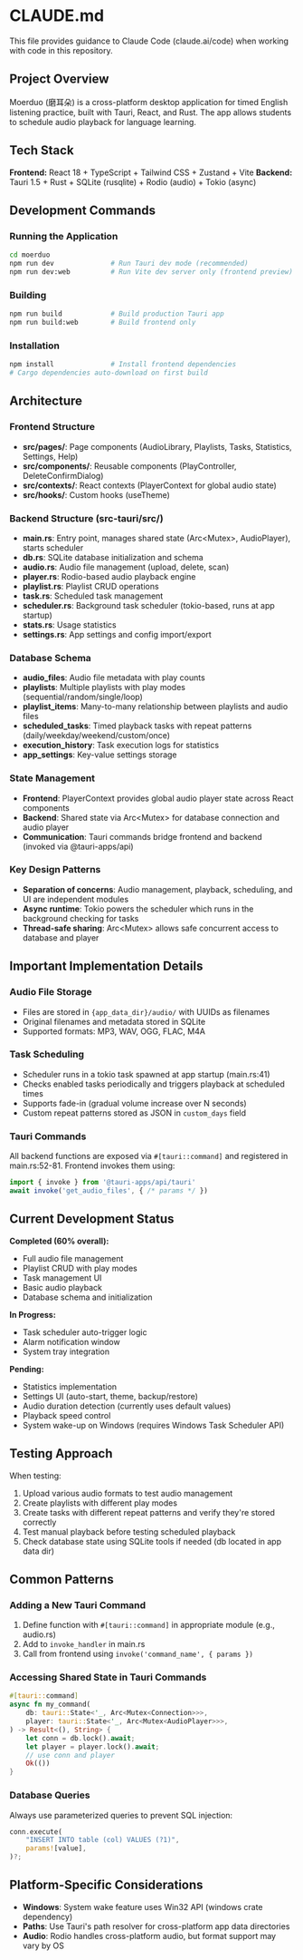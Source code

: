 # CLAUDE.md

This file provides guidance to Claude Code (claude.ai/code) when working with code in this repository.

## Project Overview

Moerduo (磨耳朵) is a cross-platform desktop application for timed English listening practice, built with Tauri, React, and Rust. The app allows students to schedule audio playback for language learning.

## Tech Stack

**Frontend:** React 18 + TypeScript + Tailwind CSS + Zustand + Vite
**Backend:** Tauri 1.5 + Rust + SQLite (rusqlite) + Rodio (audio) + Tokio (async)

## Development Commands

### Running the Application
```bash
cd moerduo
npm run dev              # Run Tauri dev mode (recommended)
npm run dev:web          # Run Vite dev server only (frontend preview)
```

### Building
```bash
npm run build            # Build production Tauri app
npm run build:web        # Build frontend only
```

### Installation
```bash
npm install              # Install frontend dependencies
# Cargo dependencies auto-download on first build
```

## Architecture

### Frontend Structure
- **src/pages/**: Page components (AudioLibrary, Playlists, Tasks, Statistics, Settings, Help)
- **src/components/**: Reusable components (PlayController, DeleteConfirmDialog)
- **src/contexts/**: React contexts (PlayerContext for global audio state)
- **src/hooks/**: Custom hooks (useTheme)

### Backend Structure (src-tauri/src/)
- **main.rs**: Entry point, manages shared state (Arc<Mutex<Connection>>, AudioPlayer), starts scheduler
- **db.rs**: SQLite database initialization and schema
- **audio.rs**: Audio file management (upload, delete, scan)
- **player.rs**: Rodio-based audio playback engine
- **playlist.rs**: Playlist CRUD operations
- **task.rs**: Scheduled task management
- **scheduler.rs**: Background task scheduler (tokio-based, runs at app startup)
- **stats.rs**: Usage statistics
- **settings.rs**: App settings and config import/export

### Database Schema
- **audio_files**: Audio file metadata with play counts
- **playlists**: Multiple playlists with play modes (sequential/random/single/loop)
- **playlist_items**: Many-to-many relationship between playlists and audio files
- **scheduled_tasks**: Timed playback tasks with repeat patterns (daily/weekday/weekend/custom/once)
- **execution_history**: Task execution logs for statistics
- **app_settings**: Key-value settings storage

### State Management
- **Frontend**: PlayerContext provides global audio player state across React components
- **Backend**: Shared state via Arc<Mutex<T>> for database connection and audio player
- **Communication**: Tauri commands bridge frontend and backend (invoked via @tauri-apps/api)

### Key Design Patterns
- **Separation of concerns**: Audio management, playback, scheduling, and UI are independent modules
- **Async runtime**: Tokio powers the scheduler which runs in the background checking for tasks
- **Thread-safe sharing**: Arc<Mutex<T>> allows safe concurrent access to database and player

## Important Implementation Details

### Audio File Storage
- Files are stored in `{app_data_dir}/audio/` with UUIDs as filenames
- Original filenames and metadata stored in SQLite
- Supported formats: MP3, WAV, OGG, FLAC, M4A

### Task Scheduling
- Scheduler runs in a tokio task spawned at app startup (main.rs:41)
- Checks enabled tasks periodically and triggers playback at scheduled times
- Supports fade-in (gradual volume increase over N seconds)
- Custom repeat patterns stored as JSON in `custom_days` field

### Tauri Commands
All backend functions are exposed via `#[tauri::command]` and registered in main.rs:52-81. Frontend invokes them using:
```typescript
import { invoke } from '@tauri-apps/api/tauri'
await invoke('get_audio_files', { /* params */ })
```

## Current Development Status

**Completed (60% overall):**
- Full audio file management
- Playlist CRUD with play modes
- Task management UI
- Basic audio playback
- Database schema and initialization

**In Progress:**
- Task scheduler auto-trigger logic
- Alarm notification window
- System tray integration

**Pending:**
- Statistics implementation
- Settings UI (auto-start, theme, backup/restore)
- Audio duration detection (currently uses default values)
- Playback speed control
- System wake-up on Windows (requires Windows Task Scheduler API)

## Testing Approach

When testing:
1. Upload various audio formats to test audio management
2. Create playlists with different play modes
3. Create tasks with different repeat patterns and verify they're stored correctly
4. Test manual playback before testing scheduled playback
5. Check database state using SQLite tools if needed (db located in app data dir)

## Common Patterns

### Adding a New Tauri Command
1. Define function with `#[tauri::command]` in appropriate module (e.g., audio.rs)
2. Add to `invoke_handler` in main.rs
3. Call from frontend using `invoke('command_name', { params })`

### Accessing Shared State in Tauri Commands
```rust
#[tauri::command]
async fn my_command(
    db: tauri::State<'_, Arc<Mutex<Connection>>>,
    player: tauri::State<'_, Arc<Mutex<AudioPlayer>>>,
) -> Result<(), String> {
    let conn = db.lock().await;
    let player = player.lock().await;
    // use conn and player
    Ok(())
}
```

### Database Queries
Always use parameterized queries to prevent SQL injection:
```rust
conn.execute(
    "INSERT INTO table (col) VALUES (?1)",
    params![value],
)?;
```

## Platform-Specific Considerations

- **Windows**: System wake feature uses Win32 API (windows crate dependency)
- **Paths**: Use Tauri's path resolver for cross-platform app data directories
- **Audio**: Rodio handles cross-platform audio, but format support may vary by OS
